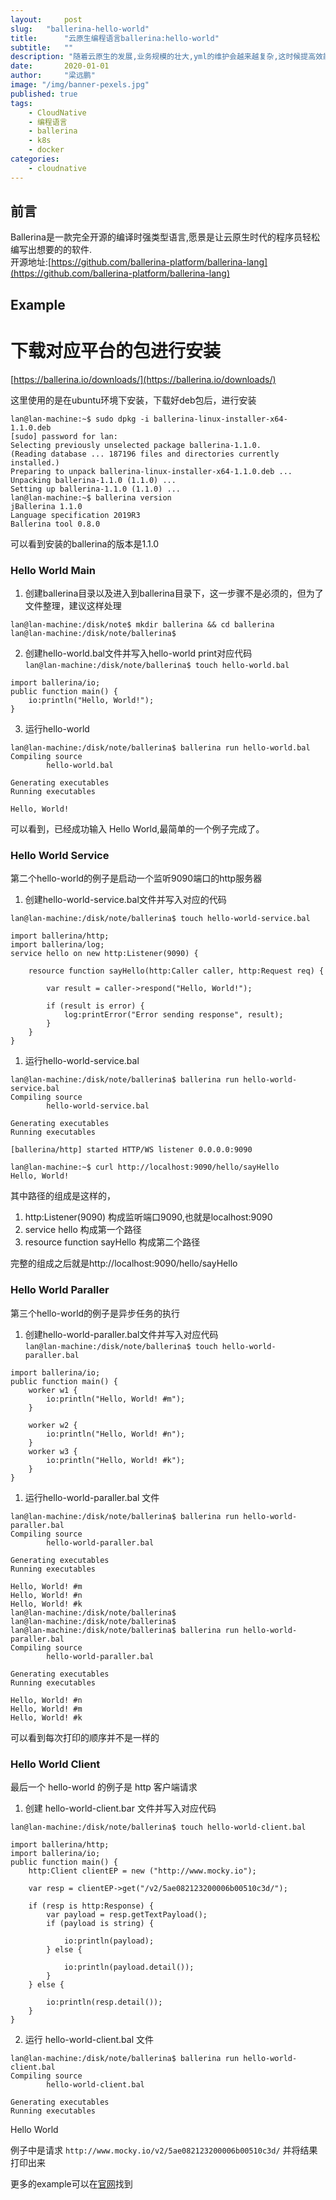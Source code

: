 ```yaml
---
layout:     post 
slug:   "ballerina-hello-world"
title:      "云原生编程语言ballerina:hello-world"
subtitle:   ""
description: "随着云原生的发展,业务规模的壮大,yml的维护会越来越复杂,这时候提高效能的工具或语言就应运而生了,ballerina便是其一."
date:       2020-01-01
author:     "梁远鹏"
image: "/img/banner-pexels.jpg"
published: true
tags:
    - CloudNative
    - 编程语言
    - ballerina
    - k8s
    - docker
categories: 
    - cloudnative
---
```


## 前言
Ballerina是一款完全开源的编译时强类型语言,愿景是让云原生时代的程序员轻松编写出想要的的软件.  
开源地址:[https://github.com/ballerina-platform/ballerina-lang](https://github.com/ballerina-platform/ballerina-lang)

## Example 
  
# 下载对应平台的包进行安装  
[https://ballerina.io/downloads/](https://ballerina.io/downloads/)  

这里使用的是在ubuntu环境下安装，下载好deb包后，进行安装  

```
lan@lan-machine:~$ sudo dpkg -i ballerina-linux-installer-x64-1.1.0.deb 
[sudo] password for lan: 
Selecting previously unselected package ballerina-1.1.0.
(Reading database ... 187196 files and directories currently installed.)
Preparing to unpack ballerina-linux-installer-x64-1.1.0.deb ...
Unpacking ballerina-1.1.0 (1.1.0) ...
Setting up ballerina-1.1.0 (1.1.0) ...
lan@lan-machine:~$ ballerina version
jBallerina 1.1.0
Language specification 2019R3
Ballerina tool 0.8.0
```
可以看到安装的ballerina的版本是1.1.0

### Hello World Main

1. 创建ballerina目录以及进入到ballerina目录下，这一步骤不是必须的，但为了文件整理，建议这样处理
```
lan@lan-machine:/disk/note$ mkdir ballerina && cd ballerina
lan@lan-machine:/disk/note/ballerina$
```
2. 创建hello-world.bal文件并写入hello-world print对应代码    
``
lan@lan-machine:/disk/note/ballerina$ touch hello-world.bal
``
```
import ballerina/io;
public function main() {
    io:println("Hello, World!");
}
``` 
3. 运行hello-world

```
lan@lan-machine:/disk/note/ballerina$ ballerina run hello-world.bal 
Compiling source
        hello-world.bal

Generating executables
Running executables

Hello, World!  
```
可以看到，已经成功输入 Hello World,最简单的一个例子完成了。

### Hello World Service

第二个hello-world的例子是启动一个监听9090端口的http服务器
1. 创建hello-world-service.bal文件并写入对应的代码

``
lan@lan-machine:/disk/note/ballerina$ touch hello-world-service.bal
``
```
import ballerina/http;
import ballerina/log;
service hello on new http:Listener(9090) {

    resource function sayHello(http:Caller caller, http:Request req) {

        var result = caller->respond("Hello, World!");

        if (result is error) {
            log:printError("Error sending response", result);
        }
    }
}
```
1. 运行hello-world-service.bal
```
lan@lan-machine:/disk/note/ballerina$ ballerina run hello-world-service.bal
Compiling source
        hello-world-service.bal

Generating executables
Running executables

[ballerina/http] started HTTP/WS listener 0.0.0.0:9090

lan@lan-machine:~$ curl http://localhost:9090/hello/sayHello
Hello, World!
```
其中路径的组成是这样的，
1. http:Listener(9090) 构成监听端口9090,也就是localhost:9090
2. service hello 构成第一个路径
3. resource function sayHello 构成第二个路径
   
完整的组成之后就是http://localhost:9090/hello/sayHello

### Hello World Paraller
第三个hello-world的例子是异步任务的执行

1. 创建hello-world-paraller.bal文件并写入对应代码  
``
lan@lan-machine:/disk/note/ballerina$ touch hello-world-paraller.bal
``
```shell
import ballerina/io;
public function main() {
    worker w1 {
        io:println("Hello, World! #m");
    }

    worker w2 {
        io:println("Hello, World! #n");
    }
    worker w3 {
        io:println("Hello, World! #k");
    }
}
```
1. 运行hello-world-paraller.bal 文件
```shell
lan@lan-machine:/disk/note/ballerina$ ballerina run hello-world-paraller.bal
Compiling source
        hello-world-paraller.bal

Generating executables
Running executables

Hello, World! #m
Hello, World! #n
Hello, World! #k
lan@lan-machine:/disk/note/ballerina$ 
lan@lan-machine:/disk/note/ballerina$ 
lan@lan-machine:/disk/note/ballerina$ ballerina run hello-world-paraller.bal
Compiling source
        hello-world-paraller.bal

Generating executables
Running executables

Hello, World! #n
Hello, World! #m
Hello, World! #k
```
可以看到每次打印的顺序并不是一样的

### Hello World Client
最后一个 hello-world 的例子是 http 客户端请求

1. 创建 hello-world-client.bar 文件并写入对应代码
```shell
lan@lan-machine:/disk/note/ballerina$ touch hello-world-client.bal
```

```shell
import ballerina/http;
import ballerina/io;
public function main() {
    http:Client clientEP = new ("http://www.mocky.io");

    var resp = clientEP->get("/v2/5ae082123200006b00510c3d/");

    if (resp is http:Response) {
        var payload = resp.getTextPayload();
        if (payload is string) {

            io:println(payload);
        } else {

            io:println(payload.detail());
        }
    } else {

        io:println(resp.detail());
    }
}
```
2. 运行 hello-world-client.bal 文件
```shell
lan@lan-machine:/disk/note/ballerina$ ballerina run hello-world-client.bal
Compiling source
        hello-world-client.bal

Generating executables
Running executables
```
Hello World

例子中是请求 ``http://www.mocky.io/v2/5ae082123200006b00510c3d/`` 并将结果打印出来  

更多的example可以在[官网](https://ballerina.io/learn/by-example/)找到



